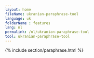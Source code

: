 ```yaml
---
layout: home
fileName: ukranian-paraphrase-tool
language: uk
folderName : features
lang: nl
permalink: /nl/ukranian-paraphrase-tool
tool: ukranian-paraphrase-tool
---
```

{% include section/paraphrase.html %}